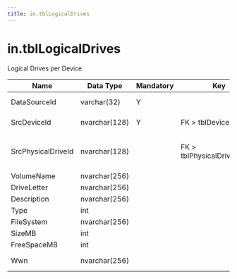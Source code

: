 ```yaml
---
title: in.tblLogicalDrives
---
```

# in.tblLogicalDrives

​​​Logical Drives per Device.​​​​

| Name               | Data Type     | Mandatory | Key                          | Comment                                                                                  |
|--------------------|---------------|-----------|------------------------------|------------------------------------------------------------------------------------------|
| DataSource​Id       | varchar(32)   | Y         |                              | Unique ID of the source of this record.                                                  |
| SrcDeviceId        | nvarchar(128) | Y         | FK > tblDevices.SrcId        | Device this drive is defined on.                                                         |
| SrcPhysicalDriveId | nvarchar(128) |           | FK > tblPhysicalDrives.SrcId | If this is a volume on a local physical drive, the corresponding tblPhysicalDrive.SrcId. |
| VolumeName         | nvarchar(256) |           |                              |                                                                                          |
| DriveLetter        | nvarchar(256) |           |                              |                                                                                          |
| Description        | nvarchar(256) |           |                              |                                                                                          |
| Type               | int           |           |                              | Win32_LogicalDisk.DriveType.                                                             |
| FileSystem         | nvarchar(256) |           |                              |                                                                                          |
| SizeMB             | int           |           |                              |                                                                                          |
| FreeSpaceMB        | int           |           |                              |                                                                                          |
| Wwn                | nvarchar(256) |           |                              | World Wide Name of attached storage.                                                     |
